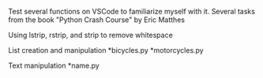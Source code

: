 Test several functions on VSCode to familiarize myself with it.
Several tasks from the book "Python Crash Course" by Eric Matthes

Using lstrip, rstrip, and strip to remove whitespace

List creation and manipulation
    *bicycles.py
    *motorcycles.py

Text manipulation
    *name.py
